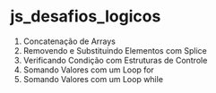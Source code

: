 ﻿# js_desafios_logicos

1. Concatenação de Arrays
2. Removendo e Substituindo Elementos com Splice
3. Verificando Condição com Estruturas de Controle
4. Somando Valores com um Loop for
5. Somando Valores com um Loop  while
